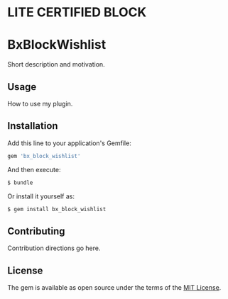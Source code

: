 # LITE CERTIFIED BLOCK
# BxBlockWishlist
Short description and motivation.

## Usage
How to use my plugin.

## Installation
Add this line to your application's Gemfile:

```ruby
gem 'bx_block_wishlist'
```

And then execute:
```bash
$ bundle
```

Or install it yourself as:
```bash
$ gem install bx_block_wishlist
```

## Contributing
Contribution directions go here.

## License
The gem is available as open source under the terms of the [MIT License](https://opensource.org/licenses/MIT).
